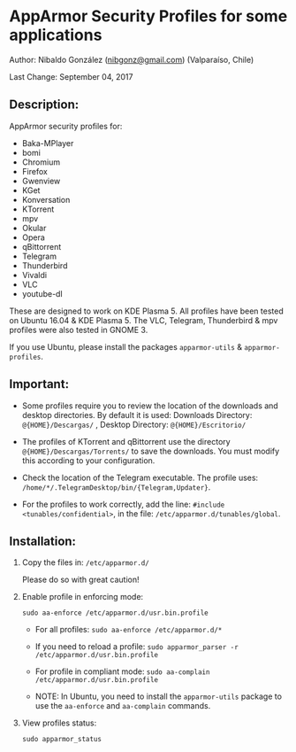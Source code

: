 
# AppArmor Security Profiles for some applications

Author: Nibaldo González (<nibgonz@gmail.com>) (Valparaíso, Chile)

Last Change: September 04, 2017

## Description:

AppArmor security profiles for:
* Baka-MPlayer
* bomi
* Chromium
* Firefox
* Gwenview
* KGet
* Konversation
* KTorrent
* mpv
* Okular
* Opera
* qBittorrent
* Telegram
* Thunderbird
* Vivaldi
* VLC
* youtube-dl


These are designed to work on KDE Plasma 5. 
All profiles have been tested on Ubuntu 16.04 & KDE Plasma 5. 
The VLC, Telegram, Thunderbird & mpv profiles were also tested in GNOME 3.

If you use Ubuntu, please install the packages 
`apparmor-utils` & `apparmor-profiles`.

## Important:

* Some profiles require you to review the location of the downloads and desktop directories. By default it is used:
		Downloads Directory: `@{HOME}/Descargas/`	, Desktop Directory: `@{HOME}/Escritorio/`
	
* The profiles of KTorrent and qBittorrent use the directory `@{HOME}/Descargas/Torrents/` to save the downloads. You must modify this according to your configuration.

* Check the location of the Telegram executable. The profile uses: `/home/*/.TelegramDesktop/bin/{Telegram,Updater}`.

* For the profiles to work correctly, add the line: `#include <tunables/confidential>`, in the file: `/etc/apparmor.d/tunables/global`.


## Installation:

1. Copy the files in: `/etc/apparmor.d/`

	Please do so with great caution!

2. Enable profile in enforcing mode: 

	`sudo aa-enforce /etc/apparmor.d/usr.bin.profile`
	
	- For all profiles: `sudo aa-enforce /etc/apparmor.d/*`
	
	- If you need to reload a profile: `sudo apparmor_parser -r /etc/apparmor.d/usr.bin.profile`
	
	- For profile in compliant mode: `sudo aa-complain /etc/apparmor.d/usr.bin.profile`
	
	- NOTE: In Ubuntu, you need to install the `apparmor-utils` package to use the `aa-enforce` and `aa-complain` commands.

3. View profiles status: 

	`sudo apparmor_status`


